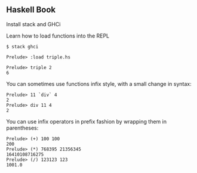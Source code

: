 ## Haskell Book

Install stack and GHCi

Learn how to load functions into the REPL

```
$ stack ghci

Prelude> :load triple.hs

Prelude> triple 2
6 

```

You can sometimes use functions infix style, with a small change in syntax:
```
Prelude> 11 `div` 4
2
Prelude> div 11 4
2
```

You can use infix operators in prefix fashion by wrapping them in parentheses:

```
Prelude> (+) 100 100
200
Prelude> (*) 768395 21356345
16410108716275
Prelude> (/) 123123 123
1001.0
```

